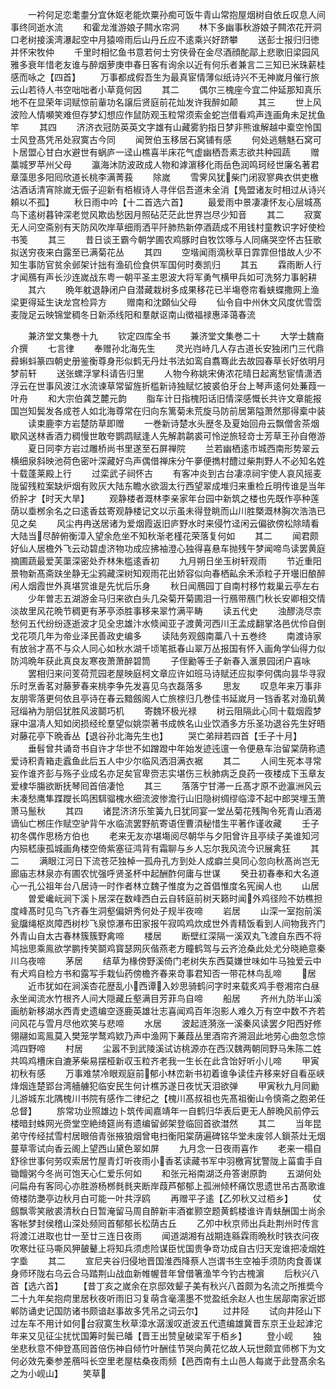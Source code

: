 <!-- { "loadSidebar": true } -->
　　一衿何足恋耄耋分宜休妪老能炊粟孙痴可饭牛青山常抱屋烟树自依丘叹息人间事终同逝水流
　　和霍龙淮游娘子闗水帘洞
　　林下多幽事秋游娘子闗浓花开洞口老树接溪湾瀑起空中月猿啼雨后山丹丘应不逺乘兴好跻攀
　　送彭士报归归徳并怀宋牧仲
　　千里时相忆鱼书意若何士穷侠骨在金尽酒顔酡鄗上悲歌旧梁园风雅多衰年惜老友谁与醉烟萝庚申春日客有询余以近有何乐者兼言二三知已米珠薪桂感而咏之【四首】
　　万事都成假吾生为最真宦情薄似纸诗兴不无神嵗月催行旅云山若待人书空咄咄者小草竟何因
　　其二
　　偶尔三槐座今宜二仲延那知真乐地不在显荣年词赋惊前軰功名譲后贤庭前花灿发许我醉如颠
　　其三
　　世上风波险人情嚬笑难但存梦幻想应作鼠防观玉粒常须索金蛇岂借看鸡声连画角未足扰鱼竿
　　其四
　　济济衣冠防英英文字雄有山藏雾豹指日梦非熊谁解越中槖空怜国士风登髙凭吊处寂寞古今同
　　闻贺伯玉移居石窝铺有感
　　何处逃魑魅石窝可卜居盟心甘白水避世有蜗庐一迳山樵喜半床花气虚幽栖吾素志欲共种园蔬
　　赠藁城罗苹州父母
　　瀛海沐防波政成人物和滹濵移化雨岳色润鸣珂经世廉名著君章藻思多阳囘欣道长桃李满菁莪
　　除嵗
　　雪霁风犹柴门闭寂寥典衣供吏檄沽酒话清宵除嵗无侲子迎新有栢椒诗人寻伴侣吾道未全消【鳬盟诸友时相过从诗兴頼以不孤】
　　秋日雨中吟【十二首选六首】
　　最爱雨中景凄凄怀友心层城髙鸟下逺树暮钟深老觉风欺齿愁因月照砧茫茫此世界岂尽少知音
　　其二
　　寂寞无人问空斋别有天防风吹岸草细雨洒平阡肺热新停酒蔬成不用钱村童教识字好使检书笺
　　其三
　　昔日谈王霸今朝学圃农鸡豚时自牧饮啄与人同痛哭空怀古狂歌拟送穷夜来白露至已满菊花丛
　　其四
　　空堦闻雨滴秋草日霏霏但惜故人少不知生事防官贫余邺架计拙有渔矶俭食供军国何时奏凯归
　　其五
　　霖雨断人行才闻鴈有声长沙连嵗战东粤一朝平圣主恩波大将军勇气横甲兵如可洗努力事躬耕
　　其六
　　晩年躭退静闭户自潜藏栽树多成果移花已半塲卷帘看蛱蝶撒网上渔梁更得延生诀龙宫检异方
　　赠南和沈頥仙父母
　　仙令自中州休文风度优雪霑麦陇足云映锦堂稠冬日新添线阳和羣献讴南山徴福禄惠泽蔼春流










　　兼济堂文集巻十九
　　钦定四库全书
　　兼济堂文集巻二十
　　大学士魏裔介撰
　　七言律
　　奉赠孙北海先生
　　灵光岿峙几人存古道长安独闭门三代鼎彛蝌蚪篆四朝史册鉴衡尊身形似鹤无丹灶书法如鸾自翥骞此去故园春草长好依明月梦前轩
　　送张螺浮掌科请告归里
　　人物今称姚宋俦浓花晴日起离愁宦情潇洒浮云在世事风波江水流谏草常留旌折槛新诗独赋忆披裘伯牙台上琴声逺何处蒹葭一叶舟
　　和大宗伯龚芝麓元韵
　　脂车计日指槐阳话旧情深感慨长共许文章能报国岂知鬓发各成苍人如北海尊常在归向东篱菊未荒旋马防前居第隘萧然那得槖中装
　　读束鹿李方岩楚防草即赠
　　一巻新诗楚水头歴冬及夏始回舟云飘僧舎茶烟歇风送林香酒力稠慢世敢夸鹦鹉赋逢人先解鹔鹴裘可怜逆旅轻竒士芳草王孙自倦游
　　夏日同李方岩过雕桥尚书里遂至石屏禅院
　　兰若幽栖逺市城西南形势翠云横细泉斜映池荷色密叶深藏好鸟声偶借禅床分午夣便擕村醴过柴荆野人不必知名姓十载蓬莱殿上行
　　过栾武子祠怀古
　　有客冲炎到古台凄凉祠宇使人哀风摇麦陇留残粒案缺炉烟有败灰大陆东瞻水欲涸太行西望翠成堆归来重检丘明传谁是当年侨肸才【时天大旱】
　　观静楼者溉林李亲家年台园中新筑之楼也先既作亭种莲荫以埀桞余名之曰逺香兹寄观静楼记文以示虽未得登眺而山川胜槩溉林胸次浩浩已见之矣
　　风尘冉冉送居诸为爱烟霞返旧庐野水时来侵竹迳闲云偏欲傍松除晴看大陆当尽醉俯衡漳入望余危坐不知秋渐老槿花荣落复何如
　　其二
　　闻君颇好仙人居檐外飞云动碧虚济物功成应拂袖澄心独得喜悬车抛残午梦闻啼鸟读罢黄庭摘圃蔬最爱芙蕖深密处乔林朱槛逺香初
　　九月朔日坐玉树轩观雨
　　节近重阳景物新髙斋趺坐静无尘鸦藏深树知观雨花出娇容似向春栖畆余禾添粒子开壜旧酿醉闲人烟霞世外真堪赏谁是先忧后乐身
　　秋日闻鴈园丁自南村移竹栽巢云亭左右
　　少年曽志五湖游金马归来欲白头几朶菊开菊圃泪一行鴈带鴈门秋长安卿相交情淡故里风花晩节稠更有茅亭添胜事移来翠竹满平畴
　　读五代史
　　浊醪浇尽柰愁何五代纷纷逐逝波才见全忠雄汴水倐闻亚子渡黄河西川王孟成翻掌洛邑优伶自倒戈花项几年为帝业泽民善政史编多
　　读陆务观劔南藁八十五巻终
　　南渡诗家有放翁才髙不与众人同心如秋水湖千顷笔抵春山翠万丛报国有怀入画角学仙得力似防鸿晩年获此真良友寒夜萧萧醉碧筒
　　子侄勷等壬子新春入滙景园闭户喜咏
　　罢相归来问芰荷荒园老屋映庭柯文章应许如班马诗赋还应拟李何偶向昙华寻寂乐时烹香茗对藤萝春来桃李争先发喜见乌衣磊落多
　　思友
　　叹息年来万事非友朋零落更何依且亭诗在春云黯劔阁人亡旅榇归几巻佳书延嵗月一铛香茗对渔矶黄冠缁衲为朋侣犹胜风波鬬巧机
　　寄魏环极光禄
　　树云阻隔此心同十载烟霞梦寐中温凊人知如闵损经纶羣望似姚崇著书成帙名山业饮酒多方乐圣功退谷先生好晤对藤花亭下晩香丛【退谷孙北海先生也】
　　哭亡弟辩若四首【壬子十月】
　　垂髫曾共诵竒书自许才华世不如蹭蹬中年始发迹迍邅一令便悬车治留棠荫称遗爱诗积青箱走蠧鱼此后五人中少尔临风洒泪满衣裾
　　其二
　　人间生死本寻常妄作谁齐彭与殇子业成名亦足矣官卑赍志实堪伤三秋肺病乏良药一夜楼成下玉章友爱棣华膓欲断抚琴囘首倍凄怆
　　其三
　　落落宁甘滞一丘髙才原不逊瀛洲风云未凑愁鹰隼蹀躞长鸣困駬骝槐水细流波惨澹行山旧隐树绸缪临漳不起中郎哭埋玉萧萧马鬛秋
　　其四
　　诸昆济济乐笙簧九日犹同宴一堂丛菊花残陶令死青山酒渴谪仙亡桞庄作赋空驴背午水临流罢野航寄语侄曹湏秘惜生平著作谨收藏
　　壬子初冬偶作思杨方伯也
　　老来无友亦堪塲阅尽朝华与夕阳曾许且亭续子美谁知河内殒嵇康孤城画角楼空倚紫塞征鸿背有霜聊与乡人忘尔我风流今识展禽狂
　　其二
　　满眼江河日下流苍茫独棹一孤舟孔方到处人成癖兰臭同心忽向秋髙尚岂无廊庙志林泉亦有圃农忧强呼贤圣杯中起酬酢何庸与世谋
　　癸丑初春奉和大名道心一孔公祖年台八居诗一时作者林立魏子惟度为之首倡惟度名宪闽人也
　　山居
　　曽爱巉岏涧下溪卜居深在数峰西白云自转庭前树天籁时闻外鸡径险不妨樵担度峰髙时见鸟飞齐春生洞壑偏妍秀何处子规半夜啼
　　岩居
　　山深一室抱前溪瓮牖绳枢岚障西树杪飞泉惊瀑布田家报午寂鸣鸡炊成世外青精饭看到人间物我齐门外青山自太古春林簇簇野禽啼
　　楼居
　　断壁红深隔一溪双丸飞渡自东西不将鸠拙思乘鳯欲学鹏抟笑鬬鸡寳瑟网灰偕燕老方瞳鹤驾与云齐沧桑此处尤分晓絶意秦川乌夜啼
　　茅居
　　结草为椽傍野溪倚门老树失东西莫嫌世味如牛马独爱云中有犬鸡自检方书和露写手栽仙药傍檐齐春来竒事君知否一带花林鸟乱啼
　　居
　　近市犹如在涧溪杏花歴乱小西谭入妙思骑鹤问字时来载炙鸡手卷湘帘白昼永坐闻流水竹根齐人间大隠藏丘壑满目芳菲鸟自啼
　　船居
　　齐州九防半山溪画舫新移湖水西青史遗编空逐鹿英雄壮志喜闻鸡百年泡影人难久万有空中数不齐若问风花与雪月尽他欢笑与悲啼
　　水居
　　波起涟漪涨一溪秦风读罢夕阳西好修翎翮如鸾鳯莫入樊笼学鹜鸡欵乃声中渔网下蒹葭丛里酒帘齐溯洄此地劳心曲忽念惊鸿四野啼
　　村居
　　尘嚣不到武陵溪试访桃源亦在西汉魏两朝同野马朱陈二姓共鸣鸡槽床自漉茅柴易摆桠新収玉粒齐老我一生长在此含饴好听小儿啼
　　甲寅初秋有感
　　万事难禁冷眼观庭前郁小林峦新书初着谁争读佳卉移来好自看巫峡烽烟连楚郢台湾艢艣犯临安民生何计樵苏遂日夜忧天泪欲弹
　　甲寅秋九月同勷儿游城东北隅槐川书院有感作二律纪之【槐川髙叔祖也先髙祖衡山令慎斋之胞弟任总督】
　　旂常功业照雄边卜筑传闻嘉靖年一自鹤归华表后更无人醉晩风前停云楼暗封蛛网光赍堂空絶绮筵尚有遗编留邺架登临回首欲澘然
　　其二
　　当年昆弟守传经拭雪村居眼倍青张掖狼烟曾电扫衡阳棠荫遍碑铭华堂未废邻人鎻茶灶无烟蔓草零试向香云阁上望西山黛色翠如屏
　　九月念一日夜雨喜作
　　老来一榻自舒徐世事何劳叹索居竹屋青灯听夜雨小香茗读藏书军中羽檄宵犹警陇上菑畬手自锄饘粥今冬尚可饱天心仁爱乐何如
　　和张元裕南湖泛舟答谢原韵
　　五湖何处问扁舟有客同心亦胜游杨桞毵毵夹断岸葭芦郁郁上孤洲倾杯痛饮思遗世吊古髙歌谁倚楼防灔亭边秋月白可能一叶共浮鸥
　　再赠平子逺【乙夘秋又过栢乡】
　　仗劔飘零笑敝裘清秋白日暂淹留马周自醉新丰酒崔颢空题黄鹤楼谁许青蚨酬国士尚余客帐梦封侯稽山深处频囘首郁郁长松荫古丘
　　乙夘中秋京师出兵赴荆州时传言将渡江进取也廿一至廿三连日夜雨
　　闻道湖湘有战期连緜霖雨晩秋时铁衣问夜吹寒灶征马嘶风狎皷鼙上将知兵须虑险谋臣忧国贵争竒功成自古归天宠谁把凌烟姓字埀
　　其二
　　宣尼夹谷归侵地晋国淮西降蔡人岂谓书生空袖手须防肉食善谋身师环陇右乌云合马踏荆山战血新帷幄昔年曾借箸渔竿今钓古槐濵
　　后秋兴八首【选六首】
　　【昔丁亥之嵗余在京邸效颦子美有秋兴八首颇为名流之所推奬今二十九年矣抱疴里居秋夜听雨旧习复萌含毫濡墨不觉盈纸余赵人也生居鄗南家近邯郸防诵史记国防诸书颇谙赵事故多凭吊之词云尔】
　　过井陉
　　试向井陉山下过左车不用计如何台寂寞生秋草漳水潺湲叹逝波五代遗编雄冀晋东京王业起滹沱年来又见征尘扰忧国筹时鬓已皤【晋王出赞皇破梁军于栢乡】
　　登小岘
　　独坐悲秋意不伸登髙囘首倍伤神自倾竹叶酬佳节哭向黄花忆故人玩世颇宜师桞下为文何必效先秦参差鴈呌长空里老屋枯桑夜雨频【邑西南有土山邑人每嵗于此登髙余名之为小岘山】
　　笑草
